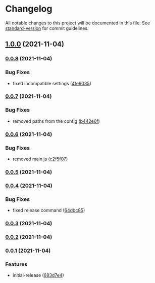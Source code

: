 # Changelog

All notable changes to this project will be documented in this file. See [standard-version](https://github.com/conventional-changelog/standard-version) for commit guidelines.

## [1.0.0](https://github.com/meza/tsconfig-base/compare/v0.0.8...v1.0.0) (2021-11-04)

### [0.0.8](https://github.com/meza/tsconfig-base/compare/v0.0.7...v0.0.8) (2021-11-04)


### Bug Fixes

* fixed incompatible settings ([4fe9035](https://github.com/meza/tsconfig-base/commit/4fe9035a145fb5e5e125c899b1a9b97c0203eaf3))

### [0.0.7](https://github.com/meza/tsconfig-base/compare/v0.0.6...v0.0.7) (2021-11-04)


### Bug Fixes

* removed paths from the config ([b442e6f](https://github.com/meza/tsconfig-base/commit/b442e6f6a7c4a39b215aad9db11173847d50656b))

### [0.0.6](https://github.com/meza/tsconfig-base/compare/v0.0.5...v0.0.6) (2021-11-04)


### Bug Fixes

* removed main js ([c2f5f07](https://github.com/meza/tsconfig-base/commit/c2f5f07860e10f07257edbdc542fe3954991317e))

### [0.0.5](https://github.com/meza/tsconfig-base/compare/v0.0.4...v0.0.5) (2021-11-04)

### [0.0.4](https://github.com/meza/tsconfig-base/compare/v0.0.3...v0.0.4) (2021-11-04)


### Bug Fixes

* fixed release command ([64dbc85](https://github.com/meza/tsconfig-base/commit/64dbc85a20048c93e346d4167e16622df74bcfb7))

### [0.0.3](https://github.com/meza/tsconfig-base/compare/v0.0.2...v0.0.3) (2021-11-04)

### [0.0.2](https://github.com/meza/tsconfig-base/compare/v0.0.1...v0.0.2) (2021-11-04)

### 0.0.1 (2021-11-04)


### Features

* initial-release ([683d7e4](https://github.com/meza/tsconfig-base/commit/683d7e4ca17caa677e1f69f428d108e7da7eda71))
